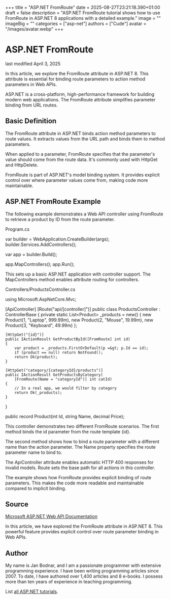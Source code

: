 +++
title = "ASP.NET FromRoute"
date = 2025-08-27T23:21:18.390+01:00
draft = false
description = "ASP.NET FromRoute tutorial shows how to use FromRoute in ASP.NET 8 applications with a detailed example."
image = ""
imageBig = ""
categories = ["asp-net"]
authors = ["Cude"]
avatar = "/images/avatar.webp"
+++

# ASP.NET FromRoute

last modified April 3, 2025

In this article, we explore the FromRoute attribute in ASP.NET 8. This attribute
is essential for binding route parameters to action method parameters in Web APIs.

ASP.NET is a cross-platform, high-performance framework for building modern web
applications. The FromRoute attribute simplifies parameter binding from URL routes.

## Basic Definition

The FromRoute attribute in ASP.NET binds action method parameters to route
values. It extracts values from the URL path and binds them to method parameters.

When applied to a parameter, FromRoute specifies that the parameter's value
should come from the route data. It's commonly used with HttpGet and HttpDelete.

FromRoute is part of ASP.NET's model binding system. It provides explicit
control over where parameter values come from, making code more maintainable.

## ASP.NET FromRoute Example

The following example demonstrates a Web API controller using FromRoute to
retrieve a product by ID from the route parameter.

Program.cs
  

var builder = WebApplication.CreateBuilder(args);
builder.Services.AddControllers();

var app = builder.Build();

app.MapControllers();
app.Run();

This sets up a basic ASP.NET application with controller support. The
MapControllers method enables attribute routing for controllers.

Controllers/ProductsController.cs
  

using Microsoft.AspNetCore.Mvc;

[ApiController]
[Route("api/[controller]")]
public class ProductsController : ControllerBase
{
    private static List&lt;Product&gt; _products = new()
    {
        new Product(1, "Laptop", 999.99m),
        new Product(2, "Mouse", 19.99m),
        new Product(3, "Keyboard", 49.99m)
    };

    [HttpGet("{id}")]
    public IActionResult GetProductById([FromRoute] int id)
    {
        var product = _products.FirstOrDefault(p =&gt; p.Id == id);
        if (product == null) return NotFound();
        return Ok(product);
    }

    [HttpGet("category/{categoryId}/products")]
    public IActionResult GetProductsByCategory(
        [FromRoute(Name = "categoryId")] int catId)
    {
        // In a real app, we would filter by category
        return Ok(_products);
    }
}

public record Product(int Id, string Name, decimal Price);

This controller demonstrates two different FromRoute scenarios. The first method
binds the id parameter from the route template {id}.

The second method shows how to bind a route parameter with a different name
than the action parameter. The Name property specifies the route
parameter name to bind to.

The ApiController attribute enables automatic HTTP 400 responses
for invalid models. Route sets the base path for all actions in
this controller.

The example shows how FromRoute provides explicit binding of route parameters.
This makes the code more readable and maintainable compared to implicit binding.

## Source

[Microsoft ASP.NET Web API Documentation](https://learn.microsoft.com/en-us/aspnet/core/web-api/?view=aspnetcore-8.0)

In this article, we have explored the FromRoute attribute in ASP.NET 8. This
powerful feature provides explicit control over route parameter binding in Web APIs.

## Author

My name is Jan Bodnar, and I am a passionate programmer with extensive
programming experience. I have been writing programming articles since 2007.
To date, I have authored over 1,400 articles and 8 e-books. I possess more
than ten years of experience in teaching programming.

List [all ASP.NET tutorials](/all/#asp-net).